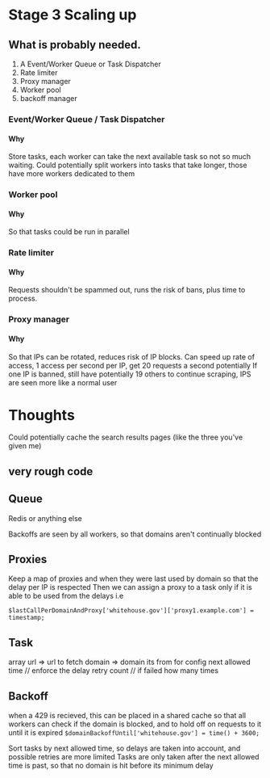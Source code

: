 # Stage 3 Scaling up

## What is probably needed.
1. A Event/Worker Queue or Task Dispatcher
2. Rate limiter
3. Proxy manager
4. Worker pool
5. backoff manager


### Event/Worker Queue / Task Dispatcher
#### Why
Store tasks, each worker can take the next available task so not so much waiting. Could potentially split workers into tasks that take longer, those have more workers dedicated to them 

### Worker pool
#### Why
So that tasks could be run in parallel

### Rate limiter
#### Why
Requests shouldn't be spammed out, runs the risk of bans, plus time to process.

### Proxy manager
#### Why
So that IPs can be rotated, reduces risk of IP blocks. Can speed up rate of access, 1 access per second per IP, get 20 requests a second potentially
If one IP is banned, still have potentially 19 others to continue scraping, IPS are seen more like a normal user


# Thoughts
Could potentially cache the search results pages (like the three you've given me)


## very rough code

## Queue
Redis or anything else

Backoffs are seen by all workers, so that domains aren't continually blocked

## Proxies
Keep a map of proxies and when they were last used by domain so that the delay per IP is respected
Then we can assign a proxy to a task only if it is able to be used from the delays
i.e

`$lastCallPerDomainAndProxy['whitehouse.gov']['proxy1.example.com'] = timestamp;`

## Task
array 
    url => url to fetch
    domain => domain its from for config
    next allowed time // enforce the delay
    retry count // if failed how many times

## Backoff
when a 429 is recieved, this can be placed in a shared cache so that all workers can check if the domain is blocked, and to hold off on requests to it until it is expired
`$domainBackoffUntil['whitehouse.gov'] = time() + 3600;`

Sort tasks by next allowed time, so delays are taken into account, and possible retries are more limited
Tasks are only taken after the next allowed time is past, so that no domain is hit before its minimum delay
